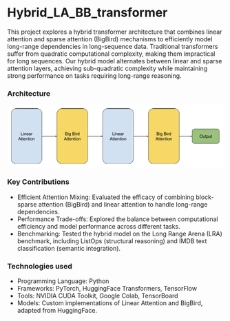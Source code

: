 # Hybrid_LA_BB_transformer

This project explores a hybrid transformer architecture that combines linear attention and sparse attention (BigBird) mechanisms to efficiently model long-range dependencies in long-sequence data. Traditional transformers suffer from quadratic computational complexity, making them impractical for long sequences. Our hybrid model alternates between linear and sparse attention layers, achieving sub-quadratic complexity while maintaining strong performance on tasks requiring long-range reasoning.

### Architecture

![](hybrid_arch.png)

### Key Contributions

* Efficient Attention Mixing: Evaluated the efficacy of combining block-sparse attention (BigBird) and linear attention to handle long-range dependencies.
* Performance Trade-offs: Explored the balance between computational efficiency and model performance across different tasks.
* Benchmarking: Tested the hybrid model on the Long Range Arena (LRA) benchmark, including ListOps (structural reasoning) and IMDB text classification (semantic integration).

### Technologies used

* Programming Language: Python
* Frameworks: PyTorch, HuggingFace Transformers, TensorFlow 
* Tools: NVIDIA CUDA Toolkit, Google Colab, TensorBoard
* Models: Custom implementations of Linear Attention and BigBird, adapted from HuggingFace.




